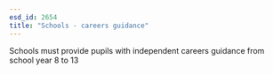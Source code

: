 ```yaml
---
esd_id: 2654
title: "Schools - careers guidance"
---
```


Schools must provide pupils with independent careers guidance from school year 8 to 13

